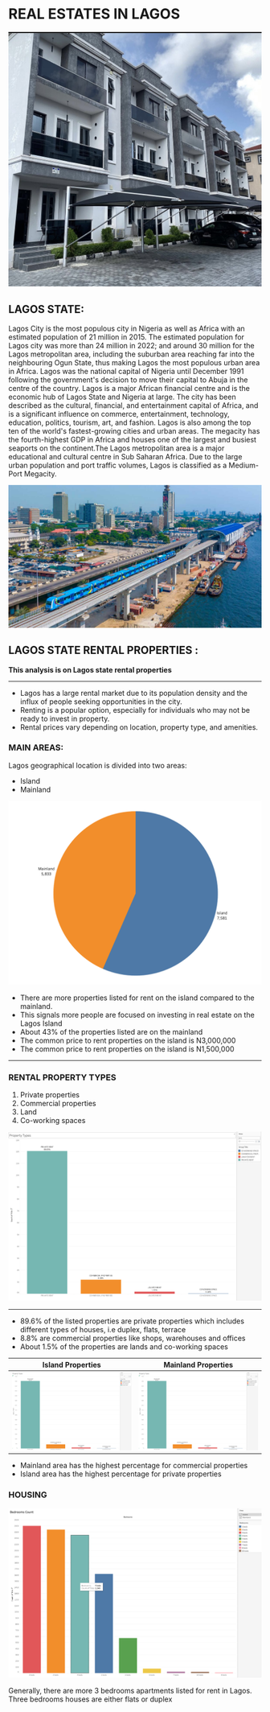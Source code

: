 # REAL ESTATES IN LAGOS

![](main.jpg)

## LAGOS STATE:

Lagos City is the most populous city in Nigeria as well as Africa with an estimated population of 21 million in 2015. The estimated population for Lagos city was more than 24 million in 2022; and around 30 million for the Lagos metropolitan area, including the suburban area reaching far into the neighbouring Ogun State, thus making Lagos the most populous urban area in Africa. Lagos was the national capital of Nigeria until December 1991 following the government's decision to move their capital to Abuja in the centre of the country. Lagos is a major African financial centre and is the economic hub of Lagos State and Nigeria at large. The city has been described as the cultural, financial, and entertainment capital of Africa, and is a significant influence on commerce, entertainment, technology, education, politics, tourism, art, and fashion. Lagos is also among the top ten of the world's fastest-growing cities and urban areas. The megacity has the fourth-highest GDP in Africa and houses one of the largest and busiest seaports on the continent.The Lagos metropolitan area is a major educational and cultural centre in Sub Saharan Africa. Due to the large urban population and port traffic volumes, Lagos is classified as a Medium-Port Megacity.

![](bluerail.jpeg)



## LAGOS STATE RENTAL PROPERTIES :

**This analysis is on Lagos state rental properties**

---

* Lagos has a large rental market due to its population density and the influx of people seeking opportunities in the city.
*  Renting is a popular option, especially for individuals who may not be ready to invest in property. 
*  Rental prices vary depending on location, property type, and amenities.

### MAIN AREAS:

Lagos geographical location is divided into two areas:
* Island
* Mainland

![](islandvsmainland.png)

* There are more properties listed for rent on the island compared to the mainland.
* This signals more people are focused on investing in real estate on the Lagos Island
* About 43% of the properties listed are on the mainland
* The common price to rent properties on the island is N3,000,000
* The common price to rent properties on the island is N1,500,000
---

### RENTAL PROPERTY TYPES
1. Private properties
2. Commercial properties
3. Land
4. Co-working spaces

![](types.png)

---
* 89.6% of the listed properties are private properties which includes different types of houses, i.e duplex, flats, terrace
* 8.8% are commercial properties like shops, warehouses and offices
* About 1.5% of the properties are lands and co-working spaces


Island Properties             |  Mainland Properties
:-------------------------:|:-------------------------:
![](island_type.png)  |  ![](island_type.png)


* Mainland area has the highest percentage for commercial properties
* Island area has the highest percentage for private properties

### HOUSING
![](housing.png)

Generally, there are more 3 bedrooms apartments listed for rent in Lagos. Three bedrooms houses are either flats or duplex


